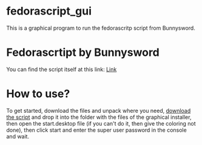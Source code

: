# fedorascript_gui
This is a graphical program to run the fedorascritp script from Bunnysword.

# Fedorascrtipt by Bunnysword
You can find the script itself at this link: [Link](https://github.com/Bunnysword/Fedoscript/blob/main/config.conf)

# How to use?
To get started, download the files and unpack where you need, [download the script](https://github.com/Bunnysword/Fedoscript/blob/main/config.conf) and drop it into the folder with the files of the graphical installer, then open the start.desktop file (if you can't do it, then give the coloring not done), then click start and enter the super user password in the console and wait.
